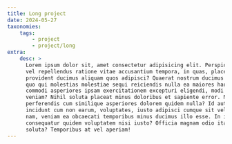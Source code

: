 ```yaml
---
title: Long project
date: 2024-05-27
taxonomies:
    tags:
        - project
        - project/long
extra:
    desc: >
      Lorem ipsum dolor sit, amet consectetur adipisicing elit. Perspiciatis
      vel repellendus ratione vitae accusantium tempora, in quas, placeat
      provident ducimus aliquam quos adipisci? Quaerat nostrum ducimus dolores
      quo qui molestias molestiae sequi reiciendis nulla ea maiores harum
      commodi asperiores ipsam exercitationem excepturi eligendi, modi quod
      veniam? Nihil soluta placeat minus doloribus et sapiente error. Nisi
      perferendis cum similique asperiores dolorem quidem nulla? Id aut atque
      incidunt cum non earum, voluptates, iusto adipisci cumque sit velit
      nam, veniam ea obcaecati temporibus minus ducimus illo esse. In ipsum
      consequatur quidem voluptatem nisi iusto? Officia magnam odio itaque
      soluta? Temporibus at vel aperiam!
---
```

